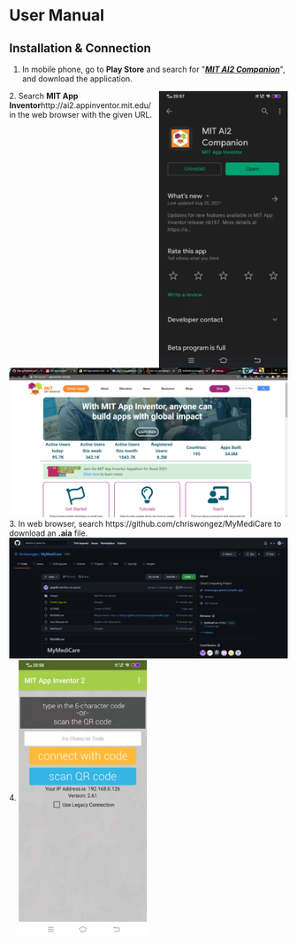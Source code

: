 # User Manual
## Installation & Connection
1. In mobile phone, go to <b>Play Store</b> and search for "<u><i><b>MIT AI2 Companion</b></i></u>", and download the application.
<img src="/images/mit1.jpg" align="right" height="500" />
2. Search <b>MIT App Inventor</b>http://ai2.appinventor.mit.edu/ in the web browser with the given URL.
<img src="/images/mit3.png" width="900"/>
3. In web browser, search https://github.com/chriswongez/MyMediCare to download an <b>.aia</b> file.
<img src="/images/mit4.png" width="900"/>
4. 
<img align="center" src="/images/mit2.jpg" height="500" />

